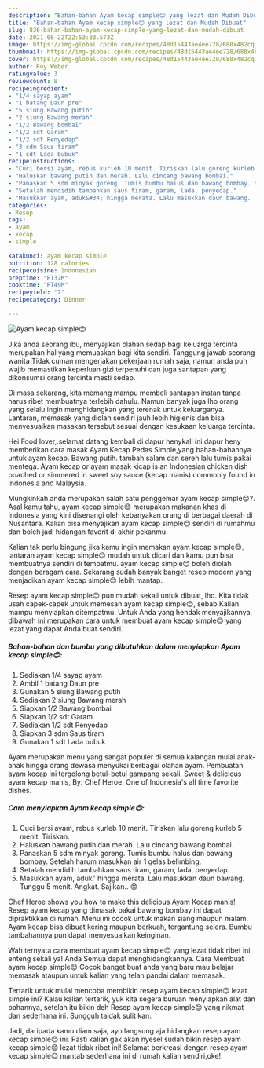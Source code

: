 ```yaml
---
description: "Bahan-bahan Ayam kecap simple😊 yang lezat dan Mudah Dibuat"
title: "Bahan-bahan Ayam kecap simple😊 yang lezat dan Mudah Dibuat"
slug: 836-bahan-bahan-ayam-kecap-simple-yang-lezat-dan-mudah-dibuat
date: 2021-06-22T22:53:33.573Z
image: https://img-global.cpcdn.com/recipes/48d15443ae4ee728/680x482cq70/ayam-kecap-simple😊-foto-resep-utama.jpg
thumbnail: https://img-global.cpcdn.com/recipes/48d15443ae4ee728/680x482cq70/ayam-kecap-simple😊-foto-resep-utama.jpg
cover: https://img-global.cpcdn.com/recipes/48d15443ae4ee728/680x482cq70/ayam-kecap-simple😊-foto-resep-utama.jpg
author: Roy Weber
ratingvalue: 3
reviewcount: 8
recipeingredient:
- "1/4 sayap ayam"
- "1 batang Daun pre"
- "5 siung Bawang putih"
- "2 siung Bawang merah"
- "1/2 Bawang bombai"
- "1/2 sdt Garam"
- "1/2 sdt Penyedap"
- "3 sdm Saus tiram"
- "1 sdt Lada bubuk"
recipeinstructions:
- "Cuci bersi ayam, rebus kurleb 10 menit. Tiriskan lalu goreng kurleb 5 menit. Tiriskan."
- "Haluskan bawang putih dan merah. Lalu cincang bawang bombai."
- "Panaskan 5 sdm minyak goreng. Tumis bumbu halus dan bawang bombay. Setelah harum masukkan air 1 gelas belimbing."
- "Setalah mendidih tambahkan saus tiram, garam, lada, penyedap."
- "Masukkan ayam, aduk&#34; hingga merata. Lalu masukkan daun bawang. Tunggu 5 menit. Angkat. Sajikan.. 😊"
categories:
- Resep
tags:
- ayam
- kecap
- simple

katakunci: ayam kecap simple 
nutrition: 128 calories
recipecuisine: Indonesian
preptime: "PT37M"
cooktime: "PT49M"
recipeyield: "2"
recipecategory: Dinner

---
```



![Ayam kecap simple😊](https://img-global.cpcdn.com/recipes/48d15443ae4ee728/680x482cq70/ayam-kecap-simple😊-foto-resep-utama.jpg)

Jika anda seorang ibu, menyajikan olahan sedap bagi keluarga tercinta merupakan hal yang memuaskan bagi kita sendiri. Tanggung jawab seorang  wanita Tidak cuman mengerjakan pekerjaan rumah saja, namun anda pun wajib memastikan keperluan gizi terpenuhi dan juga santapan yang dikonsumsi orang tercinta mesti sedap.

Di masa  sekarang, kita memang mampu membeli santapan instan tanpa harus ribet membuatnya terlebih dahulu. Namun banyak juga lho orang yang selalu ingin menghidangkan yang terenak untuk keluarganya. Lantaran, memasak yang diolah sendiri jauh lebih higienis dan bisa menyesuaikan masakan tersebut sesuai dengan kesukaan keluarga tercinta. 

Hei Food lover,.selamat datang kembali di dapur henykali ini dapur heny memberikan cara masak Ayam Kecap Pedas Simple,yang bahan-bahannya untuk ayam kecap. Bawang putih. tambah salam dan sereh lalu tumis pakai mentega. Ayam kecap or ayam masak kicap is an Indonesian chicken dish poached or simmered in sweet soy sauce (kecap manis) commonly found in Indonesia and Malaysia.

Mungkinkah anda merupakan salah satu penggemar ayam kecap simple😊?. Asal kamu tahu, ayam kecap simple😊 merupakan makanan khas di Indonesia yang kini disenangi oleh kebanyakan orang di berbagai daerah di Nusantara. Kalian bisa menyajikan ayam kecap simple😊 sendiri di rumahmu dan boleh jadi hidangan favorit di akhir pekanmu.

Kalian tak perlu bingung jika kamu ingin memakan ayam kecap simple😊, lantaran ayam kecap simple😊 mudah untuk dicari dan kamu pun bisa membuatnya sendiri di tempatmu. ayam kecap simple😊 boleh diolah dengan beragam cara. Sekarang sudah banyak banget resep modern yang menjadikan ayam kecap simple😊 lebih mantap.

Resep ayam kecap simple😊 pun mudah sekali untuk dibuat, lho. Kita tidak usah capek-capek untuk memesan ayam kecap simple😊, sebab Kalian mampu menyiapkan ditempatmu. Untuk Anda yang hendak menyajikannya, dibawah ini merupakan cara untuk membuat ayam kecap simple😊 yang lezat yang dapat Anda buat sendiri.

<!--inarticleads1-->

##### Bahan-bahan dan bumbu yang dibutuhkan dalam menyiapkan Ayam kecap simple😊:

1. Sediakan 1/4 sayap ayam
1. Ambil 1 batang Daun pre
1. Gunakan 5 siung Bawang putih
1. Sediakan 2 siung Bawang merah
1. Siapkan 1/2 Bawang bombai
1. Siapkan 1/2 sdt Garam
1. Sediakan 1/2 sdt Penyedap
1. Siapkan 3 sdm Saus tiram
1. Gunakan 1 sdt Lada bubuk


Ayam merupakan menu yang sangat populer di semua kalangan mulai anak-anak hingga orang dewasa menyukai berbagai olahan ayam. Pembuatan ayam kecap ini tergolong betul-betul gampang sekali. Sweet &amp; delicious ayam kecap manis, By: Chef Heroe. One of Indonesia&#39;s all time favorite dishes. 

<!--inarticleads2-->

##### Cara menyiapkan Ayam kecap simple😊:

1. Cuci bersi ayam, rebus kurleb 10 menit. Tiriskan lalu goreng kurleb 5 menit. Tiriskan.
1. Haluskan bawang putih dan merah. Lalu cincang bawang bombai.
1. Panaskan 5 sdm minyak goreng. Tumis bumbu halus dan bawang bombay. Setelah harum masukkan air 1 gelas belimbing.
1. Setalah mendidih tambahkan saus tiram, garam, lada, penyedap.
1. Masukkan ayam, aduk&#34; hingga merata. Lalu masukkan daun bawang. Tunggu 5 menit. Angkat. Sajikan.. 😊


Chef Heroe shows you how to make this delicious Ayam Kecap manis! Resep ayam kecap yang dimasak pakai bawang bombay ini dapat dipraktikkan di rumah. Menu ini cocok untuk makan siang maupun malam. Ayam kecap bisa dibuat kering maupun berkuah, tergantung selera. Bumbu tambahannya pun dapat menyesuaikan keinginan. 

Wah ternyata cara membuat ayam kecap simple😊 yang lezat tidak ribet ini enteng sekali ya! Anda Semua dapat menghidangkannya. Cara Membuat ayam kecap simple😊 Cocok banget buat anda yang baru mau belajar memasak ataupun untuk kalian yang telah pandai dalam memasak.

Tertarik untuk mulai mencoba membikin resep ayam kecap simple😊 lezat simple ini? Kalau kalian tertarik, yuk kita segera buruan menyiapkan alat dan bahannya, setelah itu bikin deh Resep ayam kecap simple😊 yang nikmat dan sederhana ini. Sungguh taidak sulit kan. 

Jadi, daripada kamu diam saja, ayo langsung aja hidangkan resep ayam kecap simple😊 ini. Pasti kalian gak akan nyesel sudah bikin resep ayam kecap simple😊 lezat tidak ribet ini! Selamat berkreasi dengan resep ayam kecap simple😊 mantab sederhana ini di rumah kalian sendiri,oke!.

